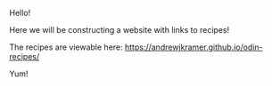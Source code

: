 Hello!

Here we will be constructing a website with links to recipes!

The recipes are viewable here: https://andrewjkramer.github.io/odin-recipes/

Yum!

